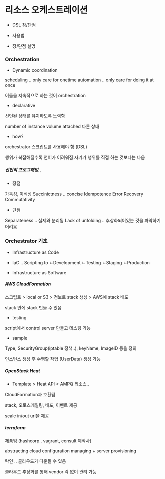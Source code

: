 # 리소스 오케스트레이션

* DSL 장/단점

* 사용법

* 장/단점 설명

### Orchestration

* Dynamic coordination

scheduling .. only care for onetime
automation .. only care for doing it at once

이들을 지속적으로 하는 것이 orchestration

* declarative

선언된 상태를 유지하도록 노력함

number of instance
volume attached
다른 상태

* how?

orchestrator 스크립트를 사용해야 함 (DSL)

행위가 복잡해질수록 언어가 어려워짐
자기가 행위를 직접 하는 것보다는 나음

##### 선언적 프로그래밍..

* 장점

가독성, 이식성
Succinictness .. concise
Idempotence
Error Recovery
Commutativity

* 단점

Separateness .. 실제와 분리됨
Lack of unfolding .. 추상화되어있는 것을 파악하기 어려움

### Orchestrator 기초

* Infrastructure as Code

* IaC .. Scripting to
ㄴDevelopment
ㄴTesting
ㄴStaging
ㄴProduction

* Infrastructure as Software

##### AWS CloudFormation

스크립트 > local or S3 > 정보로 stack 생성 > AWS에 stack 배포

stack 안에 stack 만들 수 있음

* testing

script에서 control server 만들고 테스팅 가능

* sample

Type, SecurityGroup(iptable 정책..), keyName, ImageID 등을 정의

인스턴스 생성 후 수행할 작업 (UserData) 생성 가능

##### OpenStack Heat

* Template > Heat API > AMPQ 리소스..

CloudFormation과 호환됨

stack, 오토스케일링, 배포, 이벤트 제공

scale in/out url을 제공

##### terraform

제품임 (hashcorp.. vagrant, consult 제작사)

abstracting cloud
configuration managing + server provisioning

락인 .. 클라우드가 다운될 수 있음

클라우드 추상화를 통해 vendor 락 없이 관리 가능